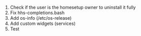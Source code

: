 1. Check if the user is the homesetup owner to uninstall it fully
2. Fix hhs-completions.bash
3. Add os-info (/etc/os-release)
4. Add custom widgets (services)
5. Test
